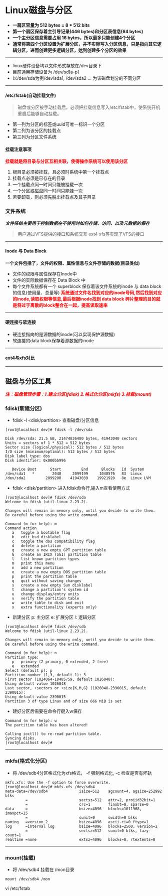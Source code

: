# Linux磁盘与分区

- **一扇区容量为 512 bytes = 8 \* 512 bits**
- **第一个扇区保存着主引导记录(446 bytes)和分区表信息(64 bytes)**
- **一个主分区信息需要占用 16 bytes，所以最多只能创建4个分区**
- **通常将第四个分区设置为扩展分区，并不实际写入分区信息，只是指向其它逻辑分区，进而创建更多逻辑分区，达到创建多个分区的效果**
---
- linux硬件设备均以文件形式存放在/dev目录下
- 目前通用存储设备为 /dev/sd[a-p]
- 以/dev/sda为例/dev/sda1, /dev/sda2 ... 为该磁盘划分的不同分区
---
#### /etc/fstab(自动挂载文件)
>磁盘或分区被手动挂载后，必须把挂载信息写入/etc/fstab中，使系统开机重启后能够自动挂载。
- 第一列为分区的标签或uuid可唯一标识一个分区
- 第二列为该分区的挂载点
- 第三列为分区文件系统
#### 挂载注意事项
**<font color=red>挂载就是将目录与分区互相关联，使得操作系统可以使用该分区</font>**
1. 根目录必须被挂载，且必须时系统中第一个挂载点
2. 挂载点必须是已存在的目录
3. 一个挂载点同一时间只能被挂载一次
4. 一个分区或磁盘同一时间只能挂一次
5. 若要卸载，则必须先脱出挂载点及其子目录


### 文件系统
***文件系统主要用于控制数据在不使用时如何存储、访问、以及元数据的保存***
> 用户通过VFS提供的接口和系统交互
> ext4 xfs等实现了VFS的接口
---

#### Inode 与 Data Block
**一个文件包括了，文件的权限、属性信息与文件存储的数据(目录类似)**
- 文件的权限与属性保存在Inode中
- 文件的实际数据保存在 Data Block 中
- 每个文件系统都有一个 superblock 保存着该文件系统的inode 与 data block 的信息(使用量、总量等)
**<font color=red>系统通过文件名找到对应的inode号码,然后找到对应的inode,读取权限等信息,最后根据inode找到 data block</font>**
**<font color=red>碎片整理的目的就是将过于离散的block整合在一起，提高读取速率</font>**
---
#### 硬连接与软连接
- 硬连接指向的是源数据的inode(可以实现保护源数据)
- 软连接的data block保存着源数据的inode

---
#### ext4与xfs对比
 
---

## 磁盘与分区工具
***<font color=red>注：磁盘管理步骤：1.建立分区(fdisk) 2.格式化分区(mkfs) 3.挂载(mount)</font>***
### fdisk(新建分区)
- fdisk -l <disk/partition> 查看磁盘/分区信息
```
[root@localhost dev]# fdisk -l /dev/sda

Disk /dev/sda: 21.5 GB, 21474836480 bytes, 41943040 sectors
Units = sectors of 1 * 512 = 512 bytes
Sector size (logical/physical): 512 bytes / 512 bytes
I/O size (minimum/optimal): 512 bytes / 512 bytes
Disk label type: dos
Disk identifier: 0x000bb996

   Device Boot      Start         End      Blocks   Id  System
/dev/sda1   *        2048     2099199     1048576   83  Linux
/dev/sda2         2099200    41943039    19921920   8e  Linux LVM
```
- fdisk <disk/partition> 进入fdisk命令行,输入m查看使用方式
```
[root@localhost dev]# fdisk /dev/sda
Welcome to fdisk (util-linux 2.23.2).

Changes will remain in memory only, until you decide to write them.
Be careful before using the write command.

Command (m for help): m
Command action
   a   toggle a bootable flag
   b   edit bsd disklabel
   c   toggle the dos compatibility flag
   d   delete a partition
   g   create a new empty GPT partition table
   G   create an IRIX (SGI) partition table
   l   list known partition types
   m   print this menu
   n   add a new partition
   o   create a new empty DOS partition table
   p   print the partition table
   q   quit without saving changes
   s   create a new empty Sun disklabel
   t   change a partition's system id
   u   change display/entry units
   v   verify the partition table
   w   write table to disk and exit
   x   extra functionality (experts only)
```
- 新建分区  p: 主分区 e: 扩展分区 l: 逻辑分区
```
[root@localhost dev]# fdisk /dev/sdb
Welcome to fdisk (util-linux 2.23.2).

Changes will remain in memory only, until you decide to write them.
Be careful before using the write command.

Command (m for help): n
Partition type:
   p   primary (2 primary, 0 extended, 2 free)
   e   extended
Select (default p): p
Partition number (1,3, default 1): 3
First sector (1024064-10485759, default 1026048): 
Using default value 1026048
Last sector, +sectors or +size{K,M,G} (1026048-2390015, default 2390015): 
Using default value 2390015
Partition 3 of type Linux and of size 666 MiB is set
```
- 建好分区后需要在命令行键入w保存
```
Command (m for help): w
The partition table has been altered!

Calling ioctl() to re-read partition table.
Syncing disks.
[root@localhost dev]# 
```
---
### mkfs(格式化分区)
- 将 /dev/sdb4分区格式化为xfs格式， -f 强制格式化, -c 检查是否有坏轨
```
mkfs.xfs: Use the -f option to force overwrite.
[root@localhost dev]# mkfs.xfs /dev/sdb4
meta-data=/dev/sdb4              isize=512    agcount=4, agsize=252992 blks
         =                       sectsz=512   attr=2, projid32bit=1
         =                       crc=1        finobt=0, sparse=0
data     =                       bsize=4096   blocks=1011968, imaxpct=25
         =                       sunit=0      swidth=0 blks
naming   =version 2              bsize=4096   ascii-ci=0 ftype=1
log      =internal log           bsize=4096   blocks=2560, version=2
         =                       sectsz=512   sunit=0 blks, lazy-count=1
realtime =none                   extsz=4096   blocks=0, rtextents=0
```
---
### mount(挂载)
- 将 /dev/sdb4 挂载在 /mon目录
```
mount /dev/sdb4 /mon
```
vi /etc/fstab